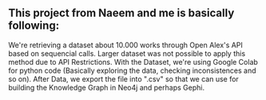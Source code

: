 ## This project from Naeem and me is basically following: 

 We're retrieving a dataset about 10.000 works through Open Alex's API based on sequencial calls. Larger dataset was not possible to apply this method due to API Restrictions. With the Dataset, we're using Google Colab for python code (Basically exploring the data, checking inconsistences and so on). After Data, we export the file into ".csv" so that we can use for building the Knowledge Graph in Neo4j and perhaps Gephi. 
